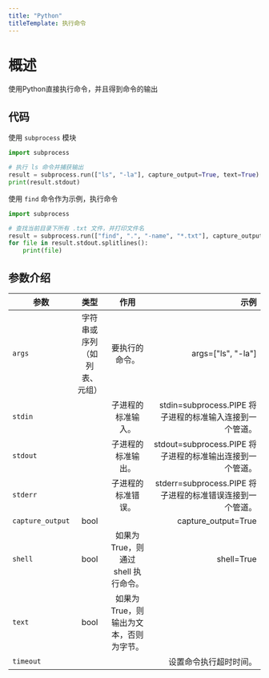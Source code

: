 ```yaml
---
title: "Python"
titleTemplate: 执行命令
---
```


# 概述

使用Python直接执行命令，并且得到命令的输出



## 代码

使用 `subprocess` 模块

```python
import subprocess

# 执行 ls 命令并捕获输出
result = subprocess.run(["ls", "-la"], capture_output=True, text=True)
print(result.stdout)
```

使用 `find` 命令作为示例，执行命令

```python
import subprocess

# 查找当前目录下所有 .txt 文件，并打印文件名
result = subprocess.run(["find", ".", "-name", "*.txt"], capture_output=True, text=True)
for file in result.stdout.splitlines():
    print(file)
```

## 参数介绍


| 参数             |             类型             |                  作用                   |                                                      示例 |
| ---------------- | :--------------------------: | :-------------------------------------: | --------------------------------------------------------: |
| `args`           | 字符串或序列（如列表、元组） |             要执行的命令。              |                                        args=["ls", "-la"] |
| `stdin`          |                              |           子进程的标准输入。            |  stdin=subprocess.PIPE 将子进程的标准输入连接到一个管道。 |
| `stdout`         |                              |           子进程的标准输出。            | stdout=subprocess.PIPE 将子进程的标准输出连接到一个管道。 |
| `stderr`         |                              |           子进程的标准错误。            | stderr=subprocess.PIPE 将子进程的标准错误连接到一个管道。 |
| `capture_output` |             bool             |                                         |                                       capture_output=True |
| `shell`          |             bool             |  如果为 True，则通过 shell 执行命令。   |                                                shell=True |
| `text`           |             bool             | 如果为 True，则输出为文本，否则为字节。 |                                                           |
| `timeout`        |                              |                                         |                                    设置命令执行超时时间。 |